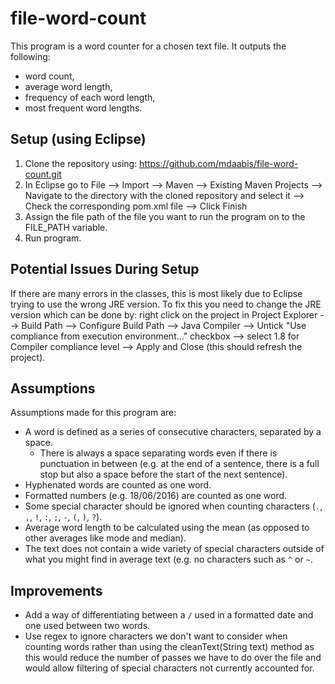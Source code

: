 # file-word-count
This program is a word counter for a chosen text file. It outputs the following:
* word count,
* average word length,
* frequency of each word length,
* most frequent word lengths.

## Setup (using Eclipse)
1. Clone the repository using: https://github.com/mdaabis/file-word-count.git
2. In Eclipse go to File --> Import --> Maven --> Existing Maven Projects --> Navigate to the directory with the cloned repository and select it --> Check the corresponding pom.xml file --> Click Finish
3. Assign the file path of the file you want to run the program on to the FILE_PATH variable.
4. Run program.

## Potential Issues During Setup
If there are many errors in the classes, this is most likely due to Eclipse trying to use the wrong JRE version. To fix this you need to change the JRE version which can be done by: right click on the project in Project Explorer --> Build Path --> Configure Build Path --> Java Compiler --> Untick "Use compliance from execution environment..." checkbox --> select 1.8 for Compiler compliance level --> Apply and Close (this should refresh the project).



## Assumptions
Assumptions made for this program are:
* A word is defined as a series of consecutive characters, separated by a space.
  * There is always a space separating words even if there is punctuation in between (e.g. at the end of a sentence, there is a full stop but also a space before the start of the next sentence).  
* Hyphenated words are counted as one word.
* Formatted numbers (e.g. 18/06/2016) are counted as one word.
* Some special character should be ignored when counting characters (`.`, `,`, `!`, `:`, `;`, `-`, `(`, `)`, `?`).
* Average word length to be calculated using the mean (as opposed to other averages like mode and median).
* The text does not contain a wide variety of special characters outside of what you might find in average text (e.g. no characters such as `^` or `~`.


## Improvements
* Add a way of differentiating between a `/` used in a formatted date and one used between two words.
* Use regex to ignore characters we don't want to consider when counting words rather than using the cleanText(String text) method as this would reduce the number of passes we have to do over the file and would allow filtering of special characters not currently accounted for.

